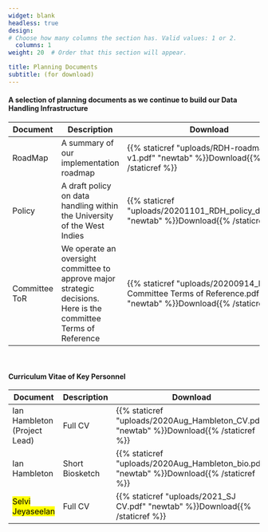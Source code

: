```yaml
---
widget: blank
headless: true
design:
# Choose how many columns the section has. Valid values: 1 or 2.
  columns: 1
weight: 20  # Order that this section will appear.

title: Planning Documents
subtitle: (for download)
---
```

#### A selection of planning documents as we continue to build our Data Handling Infrastructure

|Document|Description|Download|
|---|---|---|
|RoadMap|A summary of our implementation roadmap|{{% staticref "uploads/RDH-roadmap-v1.pdf" "newtab" %}}Download{{% /staticref %}}|
|Policy|A draft policy on data handling within the University of the West Indies|{{% staticref "uploads/20201101_RDH_policy_draft.pdf" "newtab" %}}Download{{% /staticref %}}|
|Committee ToR|We operate an oversight committee to approve major strategic decisions. Here is the committee Terms of Reference|{{% staticref "uploads/20200914_RDH Committee Terms of Reference.pdf" "newtab" %}}Download{{% /staticref %}}|


<br>

#### Curriculum Vitae of Key Personnel
|Document|Description|Download|
|---|---|---|
|Ian Hambleton (Project Lead)|Full CV|{{% staticref "uploads/2020Aug_Hambleton_CV.pdf" "newtab" %}}Download{{% /staticref %}}|
|Ian Hambleton|Short Biosketch|{{% staticref "uploads/2020Aug_Hambleton_bio.pdf" "newtab" %}}Download{{% /staticref %}}|
|<mark>Selvi Jeyaseelan</mark>|Full CV|{{% staticref "uploads/2021_SJ CV.pdf" "newtab" %}}Download{{% /staticref %}}|
